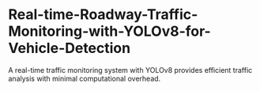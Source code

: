 # Real-time-Roadway-Traffic-Monitoring-with-YOLOv8-for-Vehicle-Detection
A real-time traffic monitoring system with YOLOv8 provides efficient traffic analysis with minimal computational overhead.
